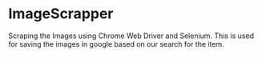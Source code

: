 # ImageScrapper
Scraping the Images using Chrome Web Driver and Selenium. This is used for saving the images in google based on our search for the item.
